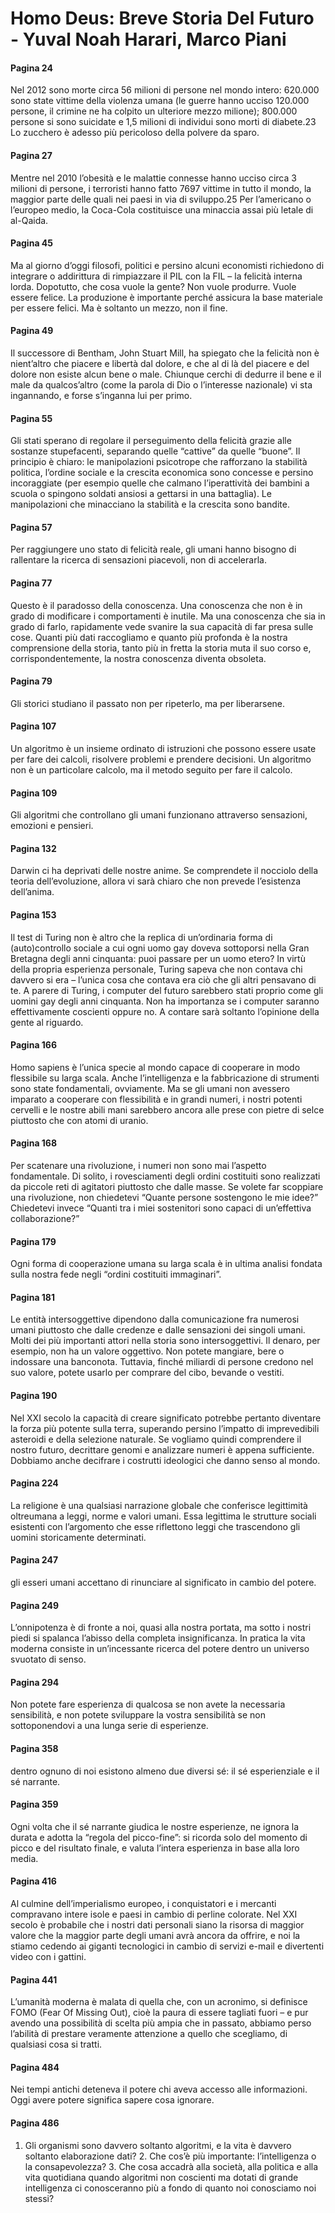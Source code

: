 # Homo Deus: Breve Storia Del Futuro - Yuval Noah Harari, Marco Piani
#### Pagina 24
Nel 2012 sono morte circa 56 milioni di persone nel mondo intero: 620.000 sono state vittime della violenza umana (le guerre hanno ucciso 120.000 persone, il crimine ne ha colpito un ulteriore mezzo milione); 800.000 persone si sono suicidate e 1,5 milioni di individui sono morti di diabete.23 Lo zucchero è adesso più pericoloso della polvere da sparo.

#### Pagina 27
Mentre nel 2010 l’obesità e le malattie connesse hanno ucciso circa 3 milioni di persone, i terroristi hanno fatto 7697 vittime in tutto il mondo, la maggior parte delle quali nei paesi in via di sviluppo.25 Per l’americano o l’europeo medio, la Coca-Cola costituisce una minaccia assai più letale di al-Qaida.

#### Pagina 45
Ma al giorno d’oggi filosofi, politici e persino alcuni economisti richiedono di integrare o addirittura di rimpiazzare il PIL con la FIL – la felicità interna lorda. Dopotutto, che cosa vuole la gente? Non vuole produrre. Vuole essere felice. La produzione è importante perché assicura la base materiale per essere felici. Ma è soltanto un mezzo, non il fine.

#### Pagina 49
Il successore di Bentham, John Stuart Mill, ha spiegato che la felicità non è nient’altro che piacere e libertà dal dolore, e che al di là del piacere e del dolore non esiste alcun bene o male. Chiunque cerchi di dedurre il bene e il male da qualcos’altro (come la parola di Dio o l’interesse nazionale) vi sta ingannando, e forse s’inganna lui per primo.

#### Pagina 55
Gli stati sperano di regolare il perseguimento della felicità grazie alle sostanze stupefacenti, separando quelle “cattive” da quelle “buone”. Il principio è chiaro: le manipolazioni psicotrope che rafforzano la stabilità politica, l’ordine sociale e la crescita economica sono concesse e persino incoraggiate (per esempio quelle che calmano l’iperattività dei bambini a scuola o spingono soldati ansiosi a gettarsi in una battaglia). Le manipolazioni che minacciano la stabilità e la crescita sono bandite.

#### Pagina 57
Per raggiungere uno stato di felicità reale, gli umani hanno bisogno di rallentare la ricerca di sensazioni piacevoli, non di accelerarla.

#### Pagina 77
Questo è il paradosso della conoscenza. Una conoscenza che non è in grado di modificare i comportamenti è inutile. Ma una conoscenza che sia in grado di farlo, rapidamente vede svanire la sua capacità di far presa sulle cose. Quanti più dati raccogliamo e quanto più profonda è la nostra comprensione della storia, tanto più in fretta la storia muta il suo corso e, corrispondentemente, la nostra conoscenza diventa obsoleta.

#### Pagina 79
Gli storici studiano il passato non per ripeterlo, ma per liberarsene.

#### Pagina 107
Un algoritmo è un insieme ordinato di istruzioni che possono essere usate per fare dei calcoli, risolvere problemi e prendere decisioni. Un algoritmo non è un particolare calcolo, ma il metodo seguito per fare il calcolo.

#### Pagina 109
Gli algoritmi che controllano gli umani funzionano attraverso sensazioni, emozioni e pensieri.

#### Pagina 132
Darwin ci ha deprivati delle nostre anime. Se comprendete il nocciolo della teoria dell’evoluzione, allora vi sarà chiaro che non prevede l’esistenza dell’anima.

#### Pagina 153
Il test di Turing non è altro che la replica di un’ordinaria forma di (auto)controllo sociale a cui ogni uomo gay doveva sottoporsi nella Gran Bretagna degli anni cinquanta: puoi passare per un uomo etero? In virtù della propria esperienza personale, Turing sapeva che non contava chi davvero si era – l’unica cosa che contava era ciò che gli altri pensavano di te. A parere di Turing, i computer del futuro sarebbero stati proprio come gli uomini gay degli anni cinquanta. Non ha importanza se i computer saranno effettivamente coscienti oppure no. A contare sarà soltanto l’opinione della gente al riguardo.

#### Pagina 166
Homo sapiens è l’unica specie al mondo capace di cooperare in modo flessibile su larga scala. Anche l’intelligenza e la fabbricazione di strumenti sono state fondamentali, ovviamente. Ma se gli umani non avessero imparato a cooperare con flessibilità e in grandi numeri, i nostri potenti cervelli e le nostre abili mani sarebbero ancora alle prese con pietre di selce piuttosto che con atomi di uranio.

#### Pagina 168
Per scatenare una rivoluzione, i numeri non sono mai l’aspetto fondamentale. Di solito, i rovesciamenti degli ordini costituiti sono realizzati da piccole reti di agitatori piuttosto che dalle masse. Se volete far scoppiare una rivoluzione, non chiedetevi “Quante persone sostengono le mie idee?” Chiedetevi invece “Quanti tra i miei sostenitori sono capaci di un’effettiva collaborazione?”

#### Pagina 179
Ogni forma di cooperazione umana su larga scala è in ultima analisi fondata sulla nostra fede negli “ordini costituiti immaginari”.

#### Pagina 181
Le entità intersoggettive dipendono dalla comunicazione fra numerosi umani piuttosto che dalle credenze e dalle sensazioni dei singoli umani. Molti dei più importanti attori nella storia sono intersoggettivi. Il denaro, per esempio, non ha un valore oggettivo. Non potete mangiare, bere o indossare una banconota. Tuttavia, finché miliardi di persone credono nel suo valore, potete usarlo per comprare del cibo, bevande o vestiti.

#### Pagina 190
Nel XXI secolo la capacità di creare significato potrebbe pertanto diventare la forza più potente sulla terra, superando persino l’impatto di imprevedibili asteroidi e della selezione naturale. Se vogliamo quindi comprendere il nostro futuro, decrittare genomi e analizzare numeri è appena sufficiente. Dobbiamo anche decifrare i costrutti ideologici che danno senso al mondo.

#### Pagina 224
La religione è una qualsiasi narrazione globale che conferisce legittimità oltreumana a leggi, norme e valori umani. Essa legittima le strutture sociali esistenti con l’argomento che esse riflettono leggi che trascendono gli uomini storicamente determinati.

#### Pagina 247
gli esseri umani accettano di rinunciare al significato in cambio del potere.

#### Pagina 249
L’onnipotenza è di fronte a noi, quasi alla nostra portata, ma sotto i nostri piedi si spalanca l’abisso della completa insignificanza. In pratica la vita moderna consiste in un’incessante ricerca del potere dentro un universo svuotato di senso.

#### Pagina 294
Non potete fare esperienza di qualcosa se non avete la necessaria sensibilità, e non potete sviluppare la vostra sensibilità se non sottoponendovi a una lunga serie di esperienze.

#### Pagina 358
dentro ognuno di noi esistono almeno due diversi sé: il sé esperienziale e il sé narrante.

#### Pagina 359
Ogni volta che il sé narrante giudica le nostre esperienze, ne ignora la durata e adotta la “regola del picco-fine”: si ricorda solo del momento di picco e del risultato finale, e valuta l’intera esperienza in base alla loro media.

#### Pagina 416
Al culmine dell’imperialismo europeo, i conquistatori e i mercanti compravano intere isole e paesi in cambio di perline colorate. Nel XXI secolo è probabile che i nostri dati personali siano la risorsa di maggior valore che la maggior parte degli umani avrà ancora da offrire, e noi la stiamo cedendo ai giganti tecnologici in cambio di servizi e-mail e divertenti video con i gattini.

#### Pagina 441
L’umanità moderna è malata di quella che, con un acronimo, si definisce FOMO (Fear Of Missing Out), cioè la paura di essere tagliati fuori – e pur avendo una possibilità di scelta più ampia che in passato, abbiamo perso l’abilità di prestare veramente attenzione a quello che scegliamo, di qualsiasi cosa si tratti.

#### Pagina 484
Nei tempi antichi deteneva il potere chi aveva accesso alle informazioni. Oggi avere potere significa sapere cosa ignorare.

#### Pagina 486
1. Gli organismi sono davvero soltanto algoritmi, e la vita è davvero soltanto elaborazione dati? 2. Che cos’è più importante: l’intelligenza o la consapevolezza? 3. Che cosa accadrà alla società, alla politica e alla vita quotidiana quando algoritmi non coscienti ma dotati di grande intelligenza ci conosceranno più a fondo di quanto noi conosciamo noi stessi?

